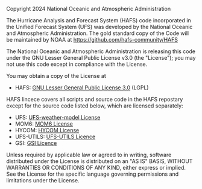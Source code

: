 Copyright 2024 National Oceanic and Atmospheric Administration
 
The Hurricane Analysis and Forecast System (HAFS) code incorporated in the Unified Forecast System (UFS) was developed by the National Oceanic and Atmospheric Administration. The gold standard copy of the Code will be maintained by NOAA at https://github.com/hafs-community/HAFS
 
The National Oceanic and Atmospheric Administration is releasing this code under the GNU Lesser 
General Public License v3.0 (the "License"); you may not use this code except in compliance 
with the License. 

You may obtain a copy of the License at
- HAFS: [GNU Lesser General Public License 3.0](https://www.gnu.org/licenses/lgpl-3.0.en.html) (LGPL)

HAFS lincece covers all scripts and source code in the HAFS repostary except for the source code listed below, which are licensed separately:
- UFS: [UFS-weather-model License](https://github.com/hafs-community/ufs-weather-model/blob/support/HAFS/LICENSE.md) 
- MOM6: [MOM6 License](https://github.com/mom-ocean/MOM6/blob/main/LICENSE.md)
- HYCOM: [HYCOM License](https://github.com/HYCOM/HYCOM-examples/blob/master/LICENSE)
- UFS-UTILS: [UFS-UTILS Licence](https://github.com/hafs-community/UFS_UTILS/blob/support/HAFS/LICENSE.md)
- GSI: [GSI Licence](https://github.com/NOAA-EMC/GSI-fix/blob/develop/LICENSE.md)

Unless required by applicable law or agreed to in writing, software distributed under the License 
is distributed on an "AS IS" BASIS, WITHOUT WARRANTIES OR CONDITIONS OF ANY KIND, either 
express or implied. See the License for the specific language governing permissions and 
limitations under the License.
